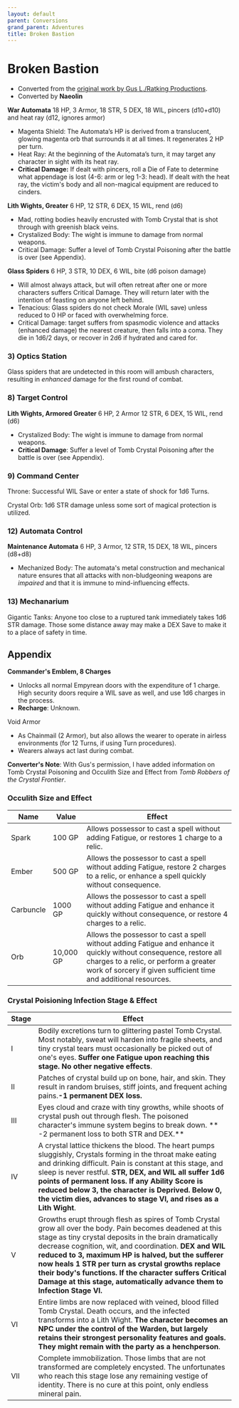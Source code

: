 ```yaml
---
layout: default
parent: Conversions
grand_parent: Adventures
title: Broken Bastion
---
```


# Broken Bastion

- Converted from the [original work by Gus L./Ratking Productions](https://www.drivethrurpg.com/product/340122/Broken-Bastion).
- Converted by **Naeolin**

**War Automata**
18 HP, 3 Armor, 18 STR, 5 DEX, 18 WIL, pincers (d10+d10) and heat ray (d12, ignores armor)
* Magenta Shield: The Automata’s HP is derived from a translucent, glowing magenta orb that surrounds it at all times. It regenerates 2 HP per turn.
* Heat Ray: At the beginning of the Automata’s turn, it may target any character in sight with its heat ray.  
* **Critical Damage:** If dealt with pincers, roll a Die of Fate to determine what appendage is lost (4-6: arm or leg 1-3: head). If dealt with the heat ray, the victim's body and all non-magical equipment are reduced to cinders. 

**Lith Wights, Greater**
6 HP, 12 STR, 6 DEX, 15 WIL, rend (d6)
* Mad, rotting bodies heavily encrusted with Tomb Crystal that is shot through with greenish black veins.
* Crystalized Body: The wight is immune to damage from normal weapons. 
* Critical Damage: Suffer a level of Tomb Crystal Poisoning after the battle is over (see Appendix).

**Glass Spiders**
6 HP, 3 STR, 10 DEX, 6 WIL, bite (d6 poison damage)
* Will almost always attack, but will often retreat after one or more characters suffers Critical Damage.  They will return later with the intention of feasting on anyone left behind.
* Tenacious: Glass spiders do not check Morale (WIL save) unless reduced to 0 HP or faced with overwhelming force.  
* Critical Damage: target suffers from spasmodic violence and attacks (enhanced damage) the nearest creature, then falls into a coma. They die in 1d6/2 days, or recover in 2d6 if hydrated and cared for. 

### 3) Optics Station

Glass spiders that are undetected in this room will ambush characters, resulting in *enhanced* damage for the first round of combat.

### 8) Target Control

**Lith Wights, Armored Greater**
6 HP, 2 Armor 12 STR, 6 DEX, 15 WIL, rend (d6)
* Crystalized Body: The wight is immune to damage from normal weapons. 
* **Critical Damage**: Suffer a level of Tomb Crystal Poisoning after the battle is over (see Appendix). 

### 9) Command Center

Throne: Successful WIL Save or enter a state of shock for 1d6 Turns.

Crystal Orb: 1d6 STR damage unless some sort of magical protection is utilized.

### 12) Automata Control

**Maintenance Automata**
6 HP, 3 Armor, 12 STR, 15 DEX, 18 WIL, pincers (d8+d8)
* Mechanized Body: The automata's metal construction and mechanical nature ensures that all attacks with non-bludgeoning weapons are *impaired* and that it is immune to mind-influencing effects.

### 13) Mechanarium 

Gigantic Tanks: Anyone too close to a ruptured tank immediately takes 1d6 STR damage.  Those some distance away may make a DEX Save to make it to a place of safety in time.

 
## Appendix

**Commander's Emblem, 8 Charges**
* Unlocks all normal Empyrean doors with the expenditure of 1 charge. High security doors require a WIL save as well, and use 1d6 charges in the process.
* **Recharge**: Unknown. 

Void Armor
* As Chainmail (2 Armor), but also allows the wearer to operate in airless environments (for 12 Turns, if using Turn procedures).
* Wearers always act last during combat.

**Converter's Note**: With Gus's permission, I have added information on Tomb Crystal Poisoning and Occulith Size and Effect from *Tomb Robbers of the Crystal Frontier*.  


### Occulith Size and Effect 
| Name | Value | Effect |
| -------- | -------- | -------- |
| Spark | 100 GP | Allows possessor to cast a spell without adding Fatigue, or restores 1 charge to a relic. |
| Ember | 500 GP | Allows the possessor to cast a spell without adding Fatigue, restore 2 charges to a relic, or enhance a spell quickly without consequence. |
| Carbuncle | 1000 GP | Allows the possessor to cast a spell without adding Fatigue and enhance it quickly without consequence, or restore 4 charges to a relic. |
| Orb | 10,000 GP | Allows the possessor to cast a spell without adding Fatigue and enhance it quickly without consequence, restore all charges to a relic, or perform a greater work of sorcery if given sufficient time and additional resources. 

### Crystal Poisioning Infection Stage & Effect 
| Stage | Effect |
| -------- | -------- | 
| I | Bodily excretions turn to glittering pastel Tomb Crystal. Most notably, sweat will harden into fragile sheets, and tiny crystal tears must occasionally be picked out of one's eyes. **Suffer one Fatigue upon reaching this stage. No other negative effects**. | 
| II | Patches of crystal build up on bone, hair, and skin. They result in random bruises, stiff joints, and frequent aching pains.**-1 permanent DEX loss.** | 
| III | Eyes cloud and craze with tiny growths, while shoots of crystal push out through flesh. The poisoned character's immune system begins to break down. ** -2 permanent loss to both STR and DEX.** | 
| IV | A crystal lattice thickens the blood. The heart pumps sluggishly, Crystals forming in the throat make eating and drinking difficult. Pain is constant at this stage, and sleep is never restful. **STR, DEX, and WIL all suffer 1d6 points of permanent loss. If any Ability Score is reduced below 3, the character is Deprived. Below 0, the victim dies, advances to stage VI, and rises as a Lith Wight**. | 
| V | Growths erupt through flesh as spires of Tomb Crystal grow all over the body. Pain becomes deadened at this stage as tiny crystal deposits in the brain dramatically decrease cognition, wit, and coordination. **DEX and WIL reduced to 3, maximum HP is halved, but the sufferer now heals 1 STR per turn as crystal growths replace their body's functions. If the character suffers Critical Damage at this stage, automatically advance them to Infection Stage VI.** | 
| VI | Entire limbs are now replaced with veined, blood filled Tomb Crystal. Death occurs, and the infected transforms into a Lith Wight. **The character becomes an NPC under the control of the Warden, but largely retains their strongest personality features and goals. They might remain with the party as a henchperson**. | 
| VII | Complete immobilization. Those limbs that are not transformed are completely encysted. The unfortunates who reach this stage lose any remaining vestige of identity. There is no cure at this point, only endless mineral pain. | 
